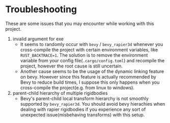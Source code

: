# Troubleshooting

These are some issues that you may encounter while working with this project.

1. invalid argument for exe
    - It seems to randomly occur with `bevy` / `bevy_rapier3d` whenever you cross-compile the project with certain environment variables, like `RUST_BACKTRACE=1`. The solution is to remove the environment variable from your config file(`.cargo/config.toml`) and recompile the project, however the root cause is still uncertain.
    - Another cause seems to be the usage of the dynamic linking feature on bevy. However since this feature is actually recommended by Bevy to reduce build times, I suppose this only happens when you cross-compile the project(e.g. from linux to windows).
2. parent-child hierarchy of multiple rigidbodies
    - Bevy's parent-child local transform hierarchy is not smoothly supported by `bevy_rapier3d`. You should avoid bevy hierachies when dealing with rapier rigidbodies if you experience any sort of unexpected issue(misbehaving transforms) with this setup.